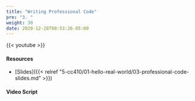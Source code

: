 ```yaml
---
title: "Writing Professional Code"
pre: "3. "
weight: 30
date: 2020-12-28T00:53:26-05:00
---
```


{{< youtube  >}}

<!-- TODO FIXME -->

#### Resources

* [Slides]({{< relref "5-cc410/01-hello-real-world/03-professional-code-slides.md" >}})

#### Video Script

